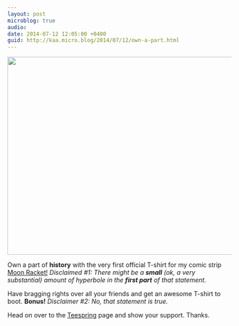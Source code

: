 ```yaml
---
layout: post
microblog: true
audio: 
date: 2014-07-12 12:05:00 +0400
guid: http://kaa.micro.blog/2014/07/12/own-a-part.html
---
```

<img src="https://www.kaa.bz/uploads/2018/8ecaf9be59.jpg" alt="" width="840" height="445" class="alignnone size-full wp-image-396" /><p>Own a part of <strong>history</strong> with the very first official T-shirt for my comic strip <a href="http://moonracket.com">Moon Racket!</a> 
<em>Disclaimed #1: There might be a <strong>small</strong> (ok, a very substantial) amount of hyperbole in the <strong>first part</strong> of that statement.</em></p>

<p>Have bragging rights over all your friends and get an awesome T-shirt to boot. <strong>Bonus!</strong>
<em>Disclaimer #2: No, that statement is true.</em></p>

<p>Head on over to the <a href="http://teespring.com/moonracket">Teespring</a> page and show your support. Thanks.</p>
